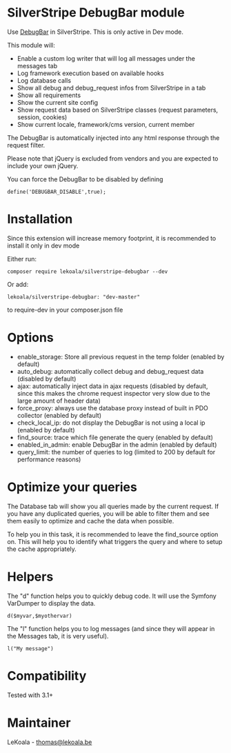 SilverStripe DebugBar module
==================
Use [DebugBar](https://github.com/maximebf/php-debugbar) in SilverStripe. This is only active in Dev mode.

This module will:

- Enable a custom log writer that will log all messages under the messages tab
- Log framework execution based on available hooks
- Log database calls
- Show all debug and debug_request infos from SilverStripe in a tab
- Show all requirements
- Show the current site config
- Show request data based on SilverStripe classes (request parameters, session, cookies)
- Show current locale, framework/cms version, current member

The DebugBar is automatically injected into any html response through the request filter.

Please note that jQuery is excluded from vendors and you are expected to include your own jQuery.

You can force the DebugBar to be disabled by defining

    define('DEBUGBAR_DISABLE',true);

Installation
==================

Since this extension will increase memory footprint, it is recommended to install it only in dev mode

Either run:

    composer require lekoala/silverstripe-debugbar --dev

Or add: 

    lekoala/silverstripe-debugbar: "dev-master"

to require-dev in your composer.json file

Options
==================

- enable_storage: Store all previous request in the temp folder (enabled by default)
- auto_debug: automatically collect debug and debug_request data (disabled by default) 
- ajax: automatically inject data in ajax requests (disabled by default, 
since this makes the chrome request inspector very slow due to the large amount of header data)
- force_proxy: always use the database proxy instead of built in PDO collector (enabled by default)
- check_local_ip: do not display the DebugBar is not using a local ip (enabled by default)
- find_source: trace which file generate the query  (enabled by default)
- enabled_in_admin: enable DebugBar in the admin (enabled by default)
- query_limit: the number of queries to log (limited to 200 by default for performance reasons)

Optimize your queries
==================

The Database tab will show you all queries made by the current request. If you have any
duplicated queries, you will be able to filter them and see them easily to optimize and cache
the data when possible.

To help you in this task, it is recommended to leave the find_source option on. This
will help you to identify what triggers the query and where to setup the cache appropriately.

Helpers
==================

The "d" function helps you to quickly debug code. It will use the Symfony VarDumper to display the data.

    d($myvar,$myothervar)

The "l" function helps you to log messages (and since they will appear in the Messages tab, it is very useful).

    l("My message")

Compatibility
==================
Tested with 3.1+

Maintainer
==================
LeKoala - thomas@lekoala.be